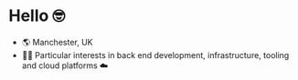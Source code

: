 # Hello 🤓


- 🌎 Manchester, UK
- 👨‍💻 Particular interests in back end development, infrastructure, tooling and cloud platforms ☁️ 
